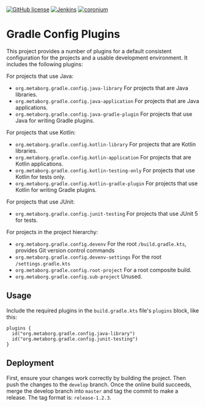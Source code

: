 [![GitHub license](https://img.shields.io/github/license/metaborg/gradle.config)](https://github.com/metaborg/gradle.config/blob/master/LICENSE)
[![Jenkins](https://img.shields.io/jenkins/build/https/buildfarm.metaborg.org/job/metaborg/job/gradle.config/job/master)](https://buildfarm.metaborg.org/job/metaborg/job/gradle.config/job/master/lastBuild)
[![coronium](https://img.shields.io/maven-metadata/v?label=gradle.config&metadataUrl=https%3A%2F%2Fartifacts.metaborg.org%2Fcontent%2Frepositories%2Freleases%2Forg%2Fmetaborg%2Fgradle.config%2Fmaven-metadata.xml)](https://mvnrepository.com/artifact/org.metaborg/gradle.config?repo=metaborg-releases)


# Gradle Config Plugins
This project provides a number of plugins for a default consistent configuration
for the projects and a usable development environment. It includes the following
plugins:

For projects that use Java:

- `org.metaborg.gradle.config.java-library`
  For projects that are Java libraries.
- `org.metaborg.gradle.config.java-application`
  For projects that are Java applications.
- `org.metaborg.gradle.config.java-gradle-plugin`
  For projects that use Java for writing Gradle plugins.

For projects that use Kotlin:

- `org.metaborg.gradle.config.kotlin-library`
  For projects that are Kotlin libraries.
- `org.metaborg.gradle.config.kotlin-application`
  For projects that are Kotlin applications.
- `org.metaborg.gradle.config.kotlin-testing-only`
  For projects that use Kotlin for tests only.
- `org.metaborg.gradle.config.kotlin-gradle-plugin`
  For projects that use Kotlin for writing Gradle plugins.

For projects that use JUnit:

- `org.metaborg.gradle.config.junit-testing`
  For projects that use JUnit 5 for tests.

For projects in the project hierarchy:

- `org.metaborg.gradle.config.devenv`
  For the root `/build.gradle.kts`, provides Git version control commands
- `org.metaborg.gradle.config.devenv-settings`
  For the root `/settings.gradle.kts`
- `org.metaborg.gradle.config.root-project`
  For a root composite build.
- `org.metaborg.gradle.config.sub-project`
  Unused.


## Usage
Include the required plugins in the `build.gradle.kts` file's `plugins` block,
like this:

    plugins {
      id("org.metaborg.gradle.config.java-library")
      id("org.metaborg.gradle.config.junit-testing")
    }


## Deployment
First, ensure your changes work correctly by building the project.
Then push the changes to the `develop` branch.
Once the online build succeeds, merge the develop branch into `master` and tag the commit to make a release.
The tag format is: `release-1.2.3`.
